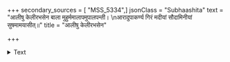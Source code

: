 +++
secondary_sources = [ "MSS_5334",]
jsonClass = "Subhaashita"
text = "आलीषु केलीरभसेन बाला मुहुर्ममालापमुपालपन्ती।  \nआरादुपाकर्ण्य गिरं मदीयां सौदामिनीयां सुषमामयासीत्॥"
title = "आलीषु केलीरभसेन"

+++

<details><summary>Text</summary>

आलीषु केलीरभसेन बाला मुहुर्ममालापमुपालपन्ती।  
आरादुपाकर्ण्य गिरं मदीयां सौदामिनीयां सुषमामयासीत्॥
</details>
